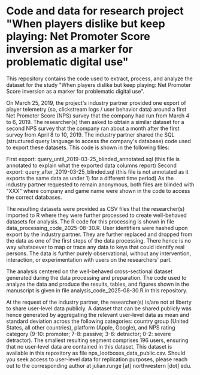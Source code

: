 # Code and data for research project "When players dislike but keep playing: Net Promoter Score inversion as a marker for problematic digital use"

This repository contains the code used to extract, process, and analyze the dataset for the study "When players dislike but keep playing: Net Promoter Score inversion as a marker for problematic digital use".

On March 25, 2019, the project's industry partner provided one export of player telemetry (so, clickstream logs / user behavior data) around a first Net Promoter Score (NPS) survey that the company had run from March 4 to 6, 2019. The researcher(s) then asked to obtain a similar dataset for a second NPS survey that the company ran about a month after the first survey from April 8 to 10, 2019. The industry partner shared the SQL (structured query language to access the company's database) code used to export these datasets. This code is shown in the following files:

First export: query_until_2019-03-25_blinded_annotated.sql (this file is annotated to explain what the exported data columns report)
Second export: query_after_2019-03-25_blinded.sql (this file is not annotated as it exports the same data as under 1) for a different time period)
As the industry partner requested to remain anonymous, both files are blinded with "XXX" where company and game name were shown in the code to access the correct databases.

The resulting datasets were provided as CSV files that the researcher(s) imported to R where they were further processed to create well-behaved datasets for analysis. The R code for this processing is shown in file data_processing_code_2025-08-30.R. User identifiers were hashed upon export by the industry partner. They are further replaced and dropped from the data as one of the first steps of the data processing. There hence is no way whatsoever to map or trace any data to keys that could identify real persons. The data is further purely observational, without any intervention, interaction, or experimentation with users on the researchers' part.

The analysis centered on the well-behaved cross-sectional dataset generated during the data processing and preparation. The code used to analyze the data and produce the results, tables, and figures shown in the manuscript is given in file analysis_code_2025-08-30.R in this repository.

At the request of the industry partner, the researcher(s) is/are not at liberty to share user-level data publicly. A dataset that can be shared publicly was hence generated by aggregating the relevant user-level data as mean and standard deviation across the following categories: country group (United States, all other countries), platform (Apple, Google), and NPS rating category (9-10: promoter; 7-8: passive; 3-6: detractor; 0-2: severe detractor). The smallest resulting segment comprises 196 users, ensuring that no user-level data are contained in this dataset. This dataset is available in this repository as file nps_lootboxes_data_public.csv. Should you seek access to user-level data for replication purposes, please reach out to the corresponding author at julian.runge [at] northwestern [dot] edu.

